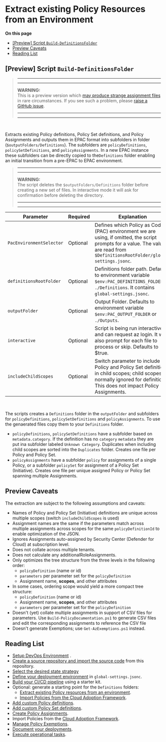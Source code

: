 # Extract existing Policy Resources from an Environment

**On this page**

* [\[Preview\] Script `Build-DefinitionsFolder`](#preview-script-build-definitionsfolder)
* [Preview Caveats](#preview-caveats)
* [Reading List](#reading-list)

## [Preview] Script `Build-DefinitionsFolder`

> ---
> ---
>
> **WARNING:** <br/>
> This is a preview version which [may produce strange assignment files](#preview-caveats) in rare circumstances. If you see such a problem, please [raise a GitHub issue](https://github.com/Azure/enterprise-azure-policy-as-code/issues/new).
>
> ---
> ---

<br/>

Extracts existing Policy definitions, Policy Set definitions, and Policy Assignments and outputs them in EPAC format into subfolders in folder (`$outputFolders/Definitions`). The subfolders are `policyDefinitions`, `policySetDefinitions`, and `policyAssignments`. In a new EPAC instance these subfolders can be directly copied to the`Definitions` folder enabling an initial transition from a pre-EPAC to EPAC environment.

> ---
> ---
>
> **WARNING:** <br/>
> The script deletes the `$outputFolders/Definitions` folder before creating a new set of files. In interactive mode it will ask for confirmation before deleting the directory.
>
> ---
> ---

|Parameter | Required | Explanation |
|----------|----------|-------------|
| `PacEnvironmentSelector` | Optional | Defines which Policy as Code (PAC) environment we are using, if omitted, the script prompts for a value. The values are read from `$DefinitionsRootFolder/global-settings.jsonc`. |
| `definitionsRootFolder` | Optional | Definitions folder path. Defaults to environment variable `$env:PAC_DEFINITIONS_FOLDER` or `./Definitions`. It contains `global-settings.jsonc`.
| `outputFolder` | Optional | Output Folder. Defaults to environment variable `$env:PAC_OUTPUT_FOLDER` or `./Outputs`.
| `interactive` | Optional | Script is being run interactively and can request az login. It will also prompt for each file to process or skip. Defaults to $true. |
| `includeChildScopes` | Optional | Switch parameter to include Policy and Policy Set definitions in child scopes; child scopes are normally ignored for definitions. This does not impact Policy Assignments. |

<br/>

The scripts creates a `Definitions` folder in the `outputFolder` and subfolders for `policyDefinitions`, `policySetDefinitions` and `policyAssignments`. To use the genaerated files copy them to your `Definitions` folder.

* `policyDefinitions`, `policySetDefinitions` have a subfolder based on `metadata.category`. If the definition has no `category` `metadata` they are put ina subfolder labeled `Unknown Category`. Duplicates when including child scopes are sorted into the `Duplicates` folder. Creates one file per Policy and Policy Set.
* `policyAssignments` have a subfolder `policy` for assignments of a single Policy, or a subfolder `policySet` for assignment of a Policy Set (Initiative). Creates one file per unique assigned Policy or Policy Set spanning multiple Assignments.

## Preview Caveats

The extraction are subject to the following assumptions and caveats:

* Names of Policy and Policy Set (Initiative) definitions are unique across multiple scopes (switch `includeChildScopes` is used)
* Assignment names are the same if the parameters match across multiple assignments across scopes for the same `policyDefinitionId` to enable optimization of the JSON.
* Ignores Assignments auto-assigned by Security Center (Defender for Cloud) at subscription level.
* Does not collate across multiple tenants.
* Does not calculate any additionalRoleAssignments.
* Only optimizes the tree structure from the three levels in the following order:
  * `policyDefinition` (name or id)
  * `parameters` per parameter set for the `policyDefinition`
  * Assignment name, **scopes**, and other attributes
* In some cases, ordering scope would yield a more compact tree structure:
  * `policyDefinition` (name or id)
  * Assignment name, **scopes**, and other attributes
  * `parameters` per parameter set for the `policyDefinition`
* Doesn't (yet) collate multiple assignments in support of CSV files for parameters. Use `Build-PolicyDocumentation.ps1` to generate CSV files and edit the corresponding assignments to reference the CSV file
* Doesn't generate Exemptions; use `Get-AzExemptions.ps1` instead.

## Reading List

* [Setup DevOps Environment](operating-environment.md) .
* [Create a source repository and import the source code](clone-github.md) from this repository.
* [Select the desired state strategy](desired-state-strategy.md)
* [Define your deployment environment](definitions-and-global-settings.md) in `global-settings.jsonc`.
* [Build your CI/CD pipeline](ci-cd-pipeline.md) using a starter kit.
* Optional: generate a starting point for the `Definitions` folders:
  * [Extract existing Policy resources from an environment](extract-existing-policy-resources.md).
  * [Import Policies from the Cloud Adoption Framework](cloud-adoption-framework.md).
* [Add custom Policy definitions](policy-definitions.md).
* [Add custom Policy Set definitions](policy-set-definitions.md).
* [Create Policy Assignments](policy-assignments.md).
* Import Policies from the [Cloud Adoption Framework](cloud-adoption-framework.md).
* [Manage Policy Exemptions](policy-exemptions.md).
* [Document your deployments](documenting-assignments-and-policy-sets.md).
* [Execute operational tasks](operational-scripts.md).
